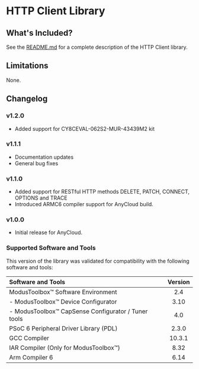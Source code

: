 # HTTP Client Library

## What's Included?
See the [README.md](./README.md) for a complete description of the HTTP Client library.

## Limitations
None.

## Changelog

### v1.2.0
* Added support for CY8CEVAL-062S2-MUR-43439M2 kit

### v1.1.1
* Documentation updates
* General bug fixes

### v1.1.0
* Added support for RESTful HTTP methods DELETE, PATCH, CONNECT, OPTIONS and TRACE
* Introduced ARMC6 compiler support for AnyCloud build.

### v1.0.0
* Initial release for AnyCloud.

### Supported Software and Tools
This version of the library was validated for compatibility with the following software and tools:

| Software and Tools                                        | Version |
| :---                                                      | :----:  |
| ModusToolbox&trade; Software Environment                  | 2.4     |
| - ModusToolbox&trade; Device Configurator                 | 3.10    |
| - ModusToolbox&trade; CapSense Configurator / Tuner tools | 4.0     |
| PSoC 6 Peripheral Driver Library (PDL)                    | 2.3.0   |
| GCC Compiler                                              | 10.3.1  |
| IAR Compiler (Only for ModusToolbox&trade;)               | 8.32    |
| Arm Compiler 6                                            | 6.14    |
